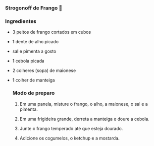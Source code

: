 ###  

### Strogonoff de Frango :chicken:

### Ingredientes

- 3 peitos de frango cortados em cubos

- 1 dente de alho picado

- sal e pimenta a gosto

- 1 cebola picada

- 2 colheres (sopa) de maionese

- 1 colher de manteiga

  ### Modo de preparo

  1. Em uma panela, misture o frango, o alho, a maionese, o sal e a pimenta.

  1. Em uma frigideira grande, derreta a manteiga e doure a cebola.
  2. Junte o frango temperado até que esteja dourado.
  3. Adicione os cogumelos, o ketchup e a mostarda.



